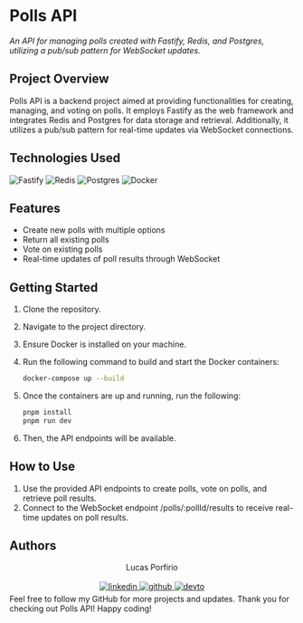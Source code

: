 # Polls API

_An API for managing polls created with Fastify, Redis, and Postgres, utilizing a pub/sub pattern for WebSocket updates._

## Project Overview

Polls API is a backend project aimed at providing functionalities for creating, managing, and voting on polls. It employs Fastify as the web framework and integrates Redis and Postgres for data storage and retrieval. Additionally, it utilizes a pub/sub pattern for real-time updates via WebSocket connections.

## Technologies Used

![Fastify](https://img.shields.io/badge/fastify-%23000000.svg?style=for-the-badge&logo=fastify&logoColor=white)
![Redis](https://img.shields.io/badge/redis-%23DD0031.svg?style=for-the-badge&logo=redis&logoColor=white)
![Postgres](https://img.shields.io/badge/postgres-%23316192.svg?style=for-the-badge&logo=postgresql&logoColor=white)
![Docker](https://img.shields.io/badge/docker-%230db7ed.svg?style=for-the-badge&logo=docker&logoColor=white)

## Features

- Create new polls with multiple options
- Return all existing polls
- Vote on existing polls
- Real-time updates of poll results through WebSocket

## Getting Started

1. Clone the repository.
2. Navigate to the project directory.
3. Ensure Docker is installed on your machine.
4. Run the following command to build and start the Docker containers:

   ```bash
   docker-compose up --build
   ```

5. Once the containers are up and running, run the following:

   ```bash
   pnpm install
   pnpm run dev
   ```

6. Then, the API endpoints will be available.

## How to Use

1. Use the provided API endpoints to create polls, vote on polls, and retrieve poll results.
2. Connect to the WebSocket endpoint /polls/:pollId/results to receive real-time updates on poll results.

## Authors

<div align="center">
Lucas Porfirio </br></br>
<a href="https://www.linkedin.com/in/lucas-porfirio-dev/" target="_blank">
<img src=https://img.shields.io/badge/linkedin-%231E77B5.svg?&style=for-the-badge&logo=linkedin&logoColor=white alt=linkedin style="margin-bottom: 5px;" />
</a>
<a href="https://github.com/lukeskw" target="_blank">
<img src=https://img.shields.io/badge/github-%2324292e.svg?&style=for-the-badge&logo=github&logoColor=white alt=github style="margin-bottom: 5px;" />
</a>
<a href="https://dev.to/lukeskw" target="_blank">
<img src=https://img.shields.io/badge/dev.to-0A0A0A?style=for-the-badge&logo=dev.to&logoColor=white alt=devto style="margin-bottom: 5px;" />
</a>
</div>
Feel free to follow my GitHub for more projects and updates. Thank you for checking out Polls API! Happy coding!
